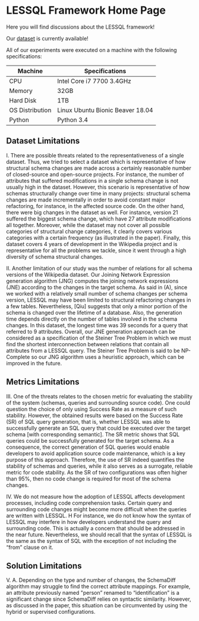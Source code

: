 # LESSQL Framework Home Page

Here you will find discussions about the LESSQL framework!

Our [dataset](https://github.com/anonymousyouser/LESSQL/blob/master/dataset.zip) is currently available!

All of our experiments were executed on a machine with the following specifications:

Machine | Specifications
------- | --------------
CPU | Intel Core i7 7700 3.4GHz
Memory | 32GB
Hard Disk | 1TB
OS Distribution | Linux Ubuntu Bionic Beaver 18.04
Python | Python 3.4

## Dataset Limitations

I. There are possible threats related to the representativeness of a single dataset. Thus, we tried to select a dataset which is representative of how structural schema changes are made across a certainly reasonable number of closed-source and open-source projects. For instance, the number of attributes that suffered modifications in a single schema change is not usually high in the dataset. However, this scenario is representative of how schemas structurally change over time in many projects: structural schema changes are made incrementally in order to avoid constant major refactoring, for instance, in the affected source code. On the other hand, there were big changes in the dataset as well. For instance, version 21 suffered the biggest schema change, which have 27 attribute modifications all together. Moreover, while the dataset may not cover all possible categories of structural change categories,  it clearly covers various categories with a certain frequency (as illustrated in the paper). Finally, this dataset covers 4 years of development in the Wikipedia project and is representative for all the problems we tackle, since it went through a high diversity of schema structural changes.

II.	Another limitation of our study was the number of relations for all schema versions of the Wikipedia dataset. Our Joining Network Expression generation algorithm (JNG) computes the joining network expressions (JNE) according to the changes in the target schema. As said in (A), since we worked with a relatively small number of schema changes per schema version, LESSQL may have been limited to structural refactoring changes in a few tables. Nevertheless,  [Qiu] suggests that only a minor portion of the schema is changed over the lifetime of a database. Also, the generation time depends directly on the number of tables involved in the schema changes. In this dataset, the longest time was 39 seconds for a query that referred to 9 attributes. Overall, our JNE generation approach can be considered as a specification of the Steiner Tree Problem in which we must find the shortest interconnection between relations that contain all attributes from a LESSQL query. The Steiner Tree Problem is said to be NP-Complete so our JNG algorithm uses a heuristic approach, which can be improved in the future.

## Metrics Limitations

III. One of the threats relates to the chosen metric for evaluating the stability of the system (schemas, queries and surrounding source code). One could question the choice of only using Success Rate as a measure of such stability. However, the obtained results were based on the Success Rate (SR) of SQL query generation, that is, whether LESSQL was able to successfully generate an SQL query that could be executed over the target schema [with corresponding semantic]. The SR metric shows that  SQL queries could be successfully generated for the target schema. As a consequence, the correct generation of SQL queries would enable developers to avoid application source code maintenance, which is a key purpose of this approach. Therefore, the use of SR indeed quantifies the stability of schemas and queries, while it also serves as a surrogate, reliable metric for code stability. As the SR of two configurations was often higher than 95%, then no code change is required for most of the schema changes.

IV.	We do not measure how the adoption of LESSQL affects development processes, including code comprehension tasks. Certain query and surrounding code changes might become more difficult when the queries are written with LESSQL. H For instance, we do not know how the syntax of LESSQL may interfere in how developers understand the query and surrounding code. This is actually a concern that should be addressed in the near future. Nevertheless, we should recall that the syntax of LESSQL is the same as the syntax of SQL with the exception of not including the “from” clause on it.

## Solution Limitations

V. A.	Depending on the type and number of changes, the SchemaDiff algorithm may struggle to find the correct attribute mappings. For example, an attribute previously named "person” renamed to “identification” is a significant change since SchemaDiff relies on syntactic similarity. However, as discussed in the paper, this situation can be circumvented by using the hybrid or supervised configurations.
